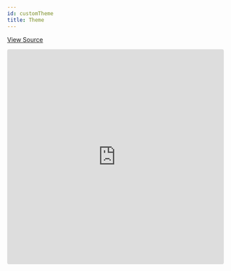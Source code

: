 ```yaml
---
id: customTheme
title: Theme
---
```


[View Source](https://github.com/pankod/refine/tree/master/examples/customTheme)

<iframe src="https://codesandbox.io/embed/refine-custom-theme-example-3mrbr?fontsize=14&hidenavigation=1&module=%2Fsrc%2FApp.tsx&theme=dark&view=editor"
     style="width:100%; height:500px; border:0; border-radius: 4px; overflow:hidden;"
     title="refine-custom-theme-example"
     allow="accelerometer; ambient-light-sensor; camera; encrypted-media; geolocation; gyroscope; hid; microphone; midi; payment; usb; vr; xr-spatial-tracking"
     sandbox="allow-forms allow-modals allow-popups allow-presentation allow-same-origin allow-scripts"
></iframe>